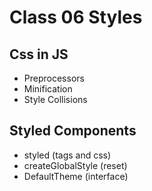 # Class 06 Styles

## Css in JS

- Preprocessors
- Minification
- Style Collisions

## Styled Components

- styled (tags and css)
- createGlobalStyle (reset)
- DefaultTheme (interface)
